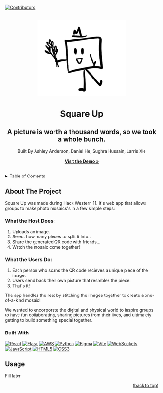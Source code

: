 <!-- Improved compatibility of back to top link: See: https://github.com/othneildrew/Best-README-Template/pull/73 -->
<a id="readme-top"></a>
[![Contributors][contributors-shield]][contributors-url]

<!-- PROJECT LOGO -->
<br />
<div align="center">
  <a href="https://github.com/othneildrew/Best-README-Template">
    <img src="image.png" alt="Logo" width="290" height="250">
  </a>

  <h1 align="center">Square Up</h1>
  <h2 align="center"> A picture is worth a thousand words, so we took a whole bunch.</h2>

  <p align="center">
    Built By Ashley Anderson, Daniel He, Sughra Hussain, Larris Xie
    <br />
    <br />
    <a href="https://square-up-pearl.vercel.app/home"><strong>Visit the Demo »</strong></a>
    <br />
    <br />
  </p>
</div>


<!-- TABLE OF CONTENTS -->
<details>
  <summary>Table of Contents</summary>
  <ol>
    <li>
      <a href="#about-the-project">About The Project</a>
      <ul>
        <li><a href="#built-with">Built With</a></li>
      </ul>
    </li>
    <li><a href="#usage">Usage</a></li>
  </ol>
</details>


<!-- ABOUT THE PROJECT -->
## About The Project

Square Up was made during Hack Western 11. It's web app that allows groups to make photo mosaics's in a few simple steps:

### What the Host Does:
  1. Uploads an image.
  2. Select how many pieces to split it into..
  3. Share the generated QR code with friends...
  4. Watch the mosaic come together!

### What the Users Do:
1. Each person who scans the QR code recieves a unique piece of the image.
2. Users send back their own picture that resmbles the piece.
3. That's it!

The app handles the rest by stitching the images together to create a one-of-a-kind mosaic! 

We wanted to encorporate the digital and physical world to inspire groups to have fun collaborating, sharing pictures from their lives, and ultimately getting to build something special together.

### Built With

[![React][React-shield]][react-url] [![Flask][Flask-shield]][flask-url] [![AWS][AWS-shield]][aws-url] [![Python][Python-shield]][python-url] [![Figma][Figma-shield]][figma-url] [![Vite][Vite-shield]][vite-url] [![WebSockets][WebSockets-shield]][websockets-url] [![JavaScript][JavaScript]][js-url] [![HTML5][HTML5]][html-url] [![CSS3][CSS3]][css-url]



<!-- USAGE EXAMPLES -->
## Usage

Fill later


<p align="right">(<a href="#readme-top">back to top</a>)</p>


<!-- MARKDOWN LINKS & IMAGES -->
<!-- https://www.markdownguide.org/basic-syntax/#reference-style-links -->
[license-shield]: https://img.shields.io/badge/License-GPL%202.0-blue.svg?style=for-the-badge
[license-url]: https://www.gnu.org/licenses/old-licenses/gpl-2.0.html

[JavaScript]: https://img.shields.io/badge/JavaScript-F7DF1E?style=for-the-badge&logo=javascript&logoColor=000000
[js-url]: https://developer.mozilla.org/en-US/docs/Web/JavaScript

[HTML5]: https://img.shields.io/badge/HTML5-E34F26?style=for-the-badge&logo=html5&logoColor=FFFFFF
[html-url]: https://developer.mozilla.org/en-US/docs/Web/HTML

[CSS3]: https://img.shields.io/badge/CSS3-2965F1?style=for-the-badge&logo=css3&logoColor=FFFFFF
[css-url]: https://developer.mozilla.org/en-US/docs/Web/CSS

[contributors-shield]: https://img.shields.io/github/contributors/Precisshley/SquareUp.svg?style=for-the-badge
[contributors-url]: https://github.com/Precisshley/SquareUp/contributors

[React-shield]: https://img.shields.io/badge/React-61DAFB?style=for-the-badge&logo=react&logoColor=000000
[react-url]: https://reactjs.org/

[Flask-shield]: https://img.shields.io/badge/Flask-000000?style=for-the-badge&logo=flask&logoColor=white
[flask-url]: https://flask.palletsprojects.com/

[AWS-shield]: https://img.shields.io/badge/AWS-232F3E?style=for-the-badge&logo=amazonaws&logoColor=FF9900
[aws-url]: https://aws.amazon.com/

[Python-shield]: https://img.shields.io/badge/Python-3776AB?style=for-the-badge&logo=python&logoColor=FFFFFF
[python-url]: https://www.python.org/

[Figma-shield]: https://img.shields.io/badge/Figma-F24E1E?style=for-the-badge&logo=figma&logoColor=white
[figma-url]: https://www.figma.com/

[Vite-shield]: https://img.shields.io/badge/Vite-646CFF?style=for-the-badge&logo=vite&logoColor=FFFFFF
[vite-url]: https://vitejs.dev/

[WebSockets-shield]: https://img.shields.io/badge/WebSockets-1C7C7D?style=for-the-badge&logo=websockets&logoColor=FFFFFF
[websockets-url]: https://developer.mozilla.org/en-US/docs/Web/API/WebSockets_API

